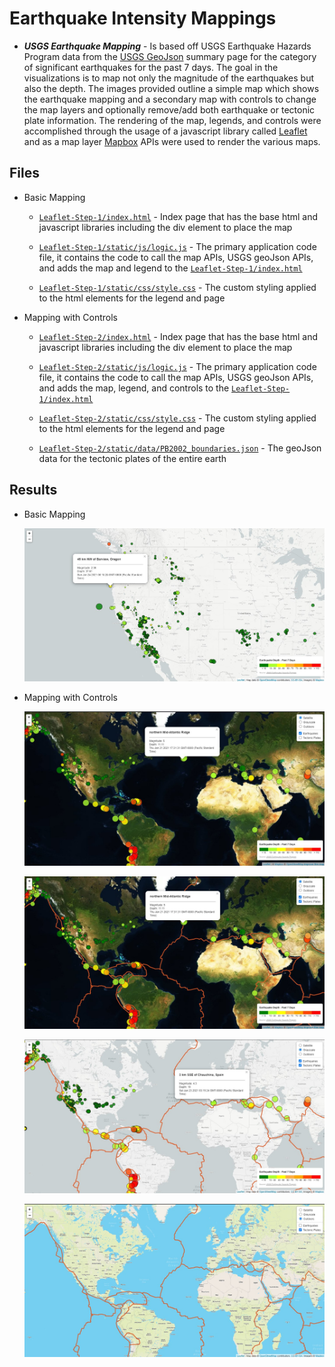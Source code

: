 # Earthquake Intensity Mappings

- **_USGS Earthquake Mapping_** - Is based off USGS Earthquake Hazards Program data from the [USGS GeoJson](https://data.census.gov/cedsci/) summary page for the category of significant earthquakes for the past 7 days. The goal in the visualizations is to map not only the magnitude of the earthquakes but also the depth. The images provided outline a simple map which shows the earthquake mapping and a secondary map with controls to change the map layers and optionally remove/add both earthquake or tectonic plate information. The rendering of the map, legends, and controls were accomplished through the usage of a javascript library called [Leaflet](https://leafletjs.com/) and as a map layer [Mapbox](https://www.mapbox.com/) APIs were used to render the various maps.

## Files

- Basic Mapping

  - [`Leaflet-Step-1/index.html`](Leaflet-Step-1/index.html) - Index page that has the base html and javascript libraries including the div element to place the map

  - [`Leaflet-Step-1/static/js/logic.js`](Leaflet-Step-1/static/js/logic.js) - The primary application code file, it contains the code to call the map APIs, USGS geoJson APIs, and adds the map and legend to the [`Leaflet-Step-1/index.html`](Leaflet-Step-1/index.html)

  - [`Leaflet-Step-1/static/css/style.css`](Leaflet-Step-1/static/css/style.css) - The custom styling applied to the html elements for the legend and page

- Mapping with Controls

  - [`Leaflet-Step-2/index.html`](Leaflet-Step-2/index.html) - Index page that has the base html and javascript libraries including the div element to place the map

  - [`Leaflet-Step-2/static/js/logic.js`](Leaflet-Step-2/static/js/logic.js) - The primary application code file, it contains the code to call the map APIs, USGS geoJson APIs, and adds the map, legend, and controls to the [`Leaflet-Step-1/index.html`](Leaflet-Step-2/index.html)

  - [`Leaflet-Step-2/static/css/style.css`](Leaflet-Step-2/static/css/style.css) - The custom styling applied to the html elements for the legend and page

  - [`Leaflet-Step-2/static/data/PB2002_boundaries.json`](Leaflet-Step-2/static/data/PB2002_boundaries.json) - The geoJson data for the tectonic plates of the entire earth

## Results

- Basic Mapping

  ![screen_1.1](images/Screenshot_1.1.jpg)

- Mapping with Controls

  ![screen_2.1](images/Screenshot_2.1.jpg)

  ![screen_2.2](images/Screenshot_2.2.jpg)

  ![screen_2.3](images/Screenshot_2.3.jpg)

  ![screen_2.4](images/Screenshot_2.4.jpg)
